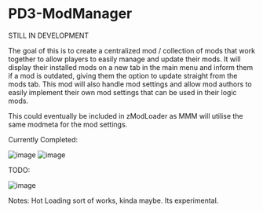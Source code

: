 # PD3-ModManager

STILL IN DEVELOPMENT 

The goal of this is to create a centralized mod / collection of mods that work together to allow players to easily manage and update their mods. It will display their installed mods on a new tab in the main menu and inform them if a mod is outdated, giving them the option to update straight from the mods tab. This mod will also handle mod settings and allow mod authors to easily implement their own mod settings that can be used in their logic mods. 

This could eventually be included in zModLoader as MMM will utilise the same modmeta for the mod settings.

Currently Completed:

![image](https://github.com/OrphicNinja/PD3-ModManager/assets/61272669/39631749-0ce7-445c-a1cf-f5b0786c94b8)
![image](https://github.com/OrphicNinja/PD3-ModManager/assets/61272669/4b3ff7cd-f94c-498b-b22e-c49dee6c1ed9)


TODO:

![image](https://github.com/OrphicNinja/PD3-ModManager/assets/61272669/194e2313-8a23-4481-95aa-34e97e95d52d)

Notes:
Hot Loading sort of works, kinda maybe. Its experimental.


